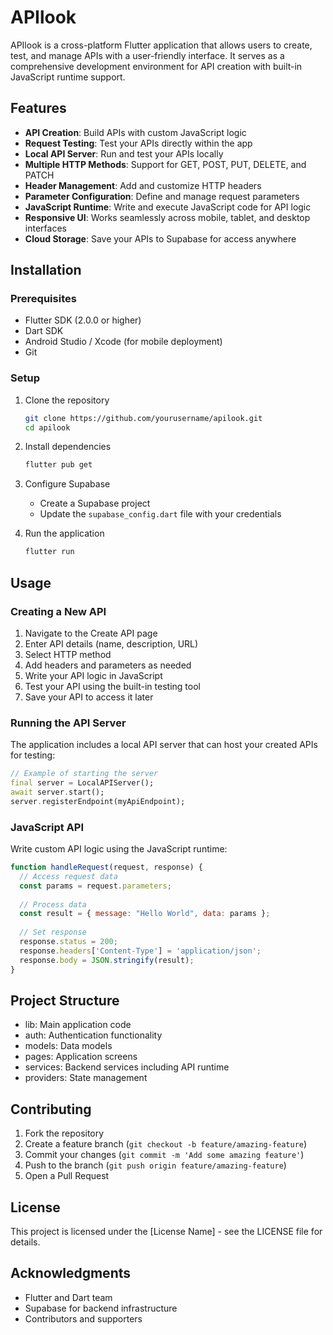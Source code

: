 # APIlook

APIlook is a cross-platform Flutter application that allows users to create, test, and manage APIs with a user-friendly interface. It serves as a comprehensive development environment for API creation with built-in JavaScript runtime support.

## Features

- **API Creation**: Build APIs with custom JavaScript logic
- **Request Testing**: Test your APIs directly within the app
- **Local API Server**: Run and test your APIs locally
- **Multiple HTTP Methods**: Support for GET, POST, PUT, DELETE, and PATCH
- **Header Management**: Add and customize HTTP headers
- **Parameter Configuration**: Define and manage request parameters
- **JavaScript Runtime**: Write and execute JavaScript code for API logic
- **Responsive UI**: Works seamlessly across mobile, tablet, and desktop interfaces
- **Cloud Storage**: Save your APIs to Supabase for access anywhere

## Installation

### Prerequisites
- Flutter SDK (2.0.0 or higher)
- Dart SDK
- Android Studio / Xcode (for mobile deployment)
- Git

### Setup

1. Clone the repository
   ```bash
   git clone https://github.com/yourusername/apilook.git
   cd apilook
   ```

2. Install dependencies
   ```bash
   flutter pub get
   ```

3. Configure Supabase
   - Create a Supabase project
   - Update the `supabase_config.dart` file with your credentials

4. Run the application
   ```bash
   flutter run
   ```

## Usage

### Creating a New API
1. Navigate to the Create API page
2. Enter API details (name, description, URL)
3. Select HTTP method
4. Add headers and parameters as needed
5. Write your API logic in JavaScript
6. Test your API using the built-in testing tool
7. Save your API to access it later

### Running the API Server
The application includes a local API server that can host your created APIs for testing:

```dart
// Example of starting the server
final server = LocalAPIServer();
await server.start();
server.registerEndpoint(myApiEndpoint);
```

### JavaScript API
Write custom API logic using the JavaScript runtime:

```javascript
function handleRequest(request, response) {
  // Access request data
  const params = request.parameters;
  
  // Process data
  const result = { message: "Hello World", data: params };
  
  // Set response
  response.status = 200;
  response.headers['Content-Type'] = 'application/json';
  response.body = JSON.stringify(result);
}
```

## Project Structure

- lib: Main application code
- auth: Authentication functionality
- models: Data models
- pages: Application screens
- services: Backend services including API runtime
- providers: State management

## Contributing

1. Fork the repository
2. Create a feature branch (`git checkout -b feature/amazing-feature`)
3. Commit your changes (`git commit -m 'Add some amazing feature'`)
4. Push to the branch (`git push origin feature/amazing-feature`)
5. Open a Pull Request

## License

This project is licensed under the [License Name] - see the LICENSE file for details.

## Acknowledgments

- Flutter and Dart team
- Supabase for backend infrastructure
- Contributors and supporters